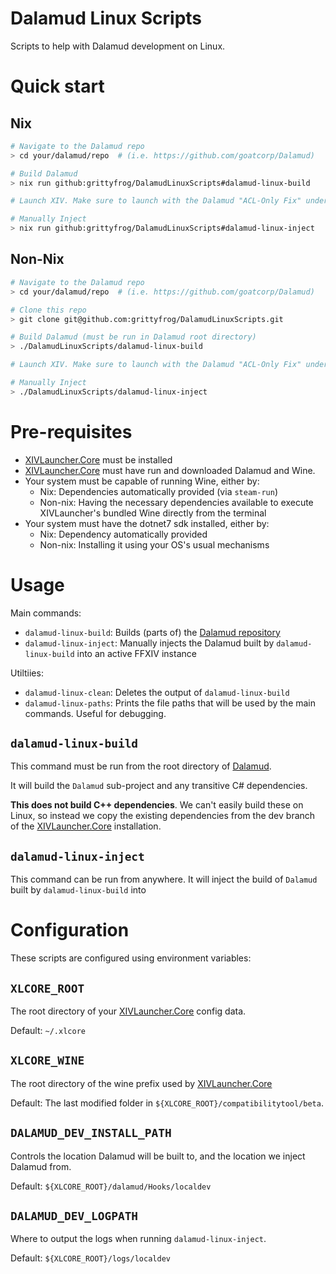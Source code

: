# Dalamud Linux Scripts

Scripts to help with Dalamud development on Linux.

# Quick start

## Nix

```bash
# Navigate to the Dalamud repo
> cd your/dalamud/repo  # (i.e. https://github.com/goatcorp/Dalamud)

# Build Dalamud
> nix run github:grittyfrog/DalamudLinuxScripts#dalamud-linux-build

# Launch XIV. Make sure to launch with the Dalamud "ACL-Only Fix" under `Settings > Dalamud > Load Method`

# Manually Inject
> nix run github:grittyfrog/DalamudLinuxScripts#dalamud-linux-inject
```

## Non-Nix

```bash
# Navigate to the Dalamud repo
> cd your/dalamud/repo  # (i.e. https://github.com/goatcorp/Dalamud)

# Clone this repo 
> git clone git@github.com:grittyfrog/DalamudLinuxScripts.git

# Build Dalamud (must be run in Dalamud root directory)
> ./DalamudLinuxScripts/dalamud-linux-build

# Launch XIV. Make sure to launch with the Dalamud "ACL-Only Fix" under `Settings > Dalamud > Load Method`

# Manually Inject
> ./DalamudLinuxScripts/dalamud-linux-inject
```

# Pre-requisites

- [XIVLauncher.Core](https://github.com/goatcorp/XIVLauncher.Core) must be installed
- [XIVLauncher.Core](https://github.com/goatcorp/XIVLauncher.Core) must have run and downloaded Dalamud and Wine.
- Your system must be capable of running Wine, either by:
  - Nix: Dependencies automatically provided (via `steam-run`)
  - Non-nix: Having the necessary dependencies available to execute XIVLauncher's bundled Wine directly from the terminal
- Your system must have the dotnet7 sdk installed, either by:
  - Nix: Dependency automatically provided
  - Non-nix: Installing it using your OS's usual mechanisms

# Usage

Main commands:

- `dalamud-linux-build`: Builds (parts of) the [Dalamud repository](https://github.com/goatcorp/Dalamud)
- `dalamud-linux-inject`: Manually injects the Dalamud built by `dalamud-linux-build` into an active FFXIV instance

Utiltiies:

- `dalamud-linux-clean`: Deletes the output of `dalamud-linux-build`
- `dalamud-linux-paths`: Prints the file paths that will be used by the main commands. Useful for debugging.

## `dalamud-linux-build`

This command must be run from the root directory of [Dalamud](https://github.com/goatcorp/Dalamud). 

It will build the `Dalamud` sub-project and any transitive C# dependencies.

**This does not build C++ dependencies**. We can't easily build these on Linux, so instead we copy the existing
dependencies from the dev branch of the [XIVLauncher.Core](https://github.com/goatcorp/XIVLauncher.Core) installation.

## `dalamud-linux-inject`

This command can be run from anywhere. It will inject the build of `Dalamud` built by `dalamud-linux-build` into

# Configuration

These scripts are configured using environment variables:

## `XLCORE_ROOT` 

The root directory of your [XIVLauncher.Core](https://github.com/goatcorp/XIVLauncher.Core) config data. 

Default: `~/.xlcore`

## `XLCORE_WINE`

The root directory of the wine prefix used by [XIVLauncher.Core](https://github.com/goatcorp/XIVLauncher.Core)

Default: The last modified folder in `${XLCORE_ROOT}/compatibilitytool/beta`.

## `DALAMUD_DEV_INSTALL_PATH`

Controls the location Dalamud will be built to, and the location we inject Dalamud from.

Default: `${XLCORE_ROOT}/dalamud/Hooks/localdev`

## `DALAMUD_DEV_LOGPATH`

Where to output the logs when running `dalamud-linux-inject`.

Default: `${XLCORE_ROOT}/logs/localdev`
